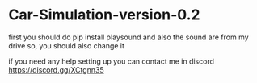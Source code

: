 # Car-Simulation-version-0.2
first you should do pip install playsound
and also the sound are from my drive so, you should also change it

if you need any help setting up you can contact me in discord https://discord.gg/XCtgnn35
